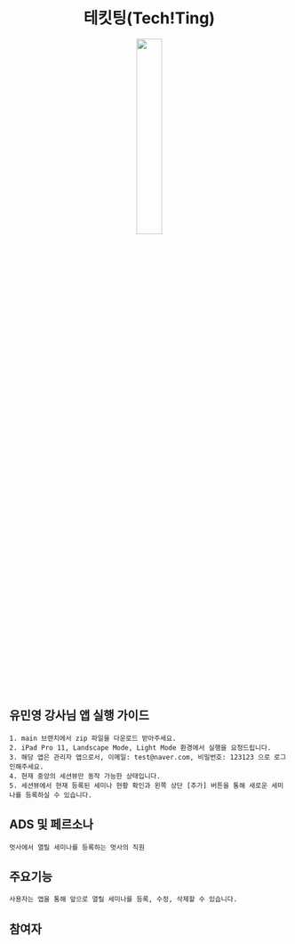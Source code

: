 <h1 align="middle">테킷팅(Tech!Ting)</h1>
 <p align="middle"><img src="https://user-images.githubusercontent.com/114331071/209800942-616496f5-b675-4a98-8fd2-4df86958fd5e.png" width=30%></p>


## 유민영 강사님 앱 실행 가이드
```
1. main 브랜치에서 zip 파일을 다운로드 받아주세요.
2. iPad Pro 11, Landscape Mode, Light Mode 환경에서 실행을 요청드립니다.
3. 해당 앱은 관리자 앱으로서, 이메일: test@naver.com, 비밀번호: 123123 으로 로그인해주세요.
4. 현재 중앙의 세션뷰만 동작 가능한 상태입니다.
5. 세션뷰에서 현재 등록된 세미나 현황 확인과 왼쪽 상단 [추가] 버튼을 통해 새로운 세미나를 등록하실 수 있습니다.
```

## ADS 및 페르소나
```
멋사에서 열릴 세미나를 등록하는 멋사의 직원
```

## 주요기능
```
사용자는 앱을 통해 앞으로 열릴 세미나를 등록, 수정, 삭제할 수 있습니다.
```

## 참여자
